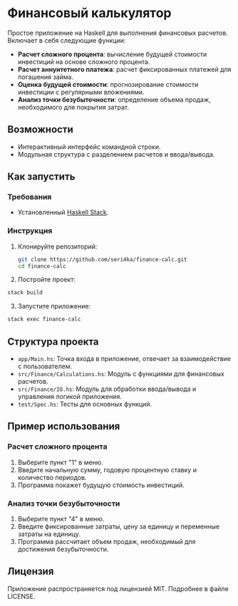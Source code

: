 # Финансовый калькулятор

Простое приложение на Haskell для выполнения финансовых расчетов. Включает в себя следующие функции:

- **Расчет сложного процента**: вычисление будущей стоимости инвестиций на основе сложного процента.
- **Расчет аннуитетного платежа**: расчет фиксированных платежей для погашения займа.
- **Оценка будущей стоимости**: прогнозирование стоимости инвестиции с регулярными вложениями.
- **Анализ точки безубыточности**: определение объема продаж, необходимого для покрытия затрат.

## Возможности

- Интерактивный интерфейс командной строки.
- Модульная структура с разделением расчетов и ввода/вывода.

## Как запустить

### Требования
- Установленный [Haskell Stack](https://docs.haskellstack.org/en/stable/README/).

### Инструкция
1. Клонируйте репозиторий:
   ```bash
   git clone https://github.com/seri4ka/finance-calc.git
   cd finance-calc
   ```

2. Постройте проект:
  ```bash
  stack build
  ```

3. Запустите приложение:
  ```bash
  stack exec finance-calc
  ```

## Структура проекта
- ```app/Main.hs```: Точка входа в приложение, отвечает за взаимодействие с пользователем.
- ```src/Finance/Calculations.hs```: Модуль с функциями для финансовых расчетов.
- ```src/Finance/IO.hs```: Модуль для обработки ввода/вывода и управления логикой приложения.
- ```test/Spec.hs```: Тесты для основных функций.

## Пример использования
### Расчет сложного процента
1. Выберите пункт "1" в меню.
2. Введите начальную сумму, годовую процентную ставку и количество периодов.
3. Программа покажет будущую стоимость инвестиций.

### Анализ точки безубыточности
1. Выберите пункт "4" в меню.
2. Введите фиксированные затраты, цену за единицу и переменные затраты на единицу.
3. Программа рассчитает объем продаж, необходимый для достижения безубыточности.

## Лицензия
Приложение распространяется под лицензией MIT. Подробнее в файле LICENSE.
